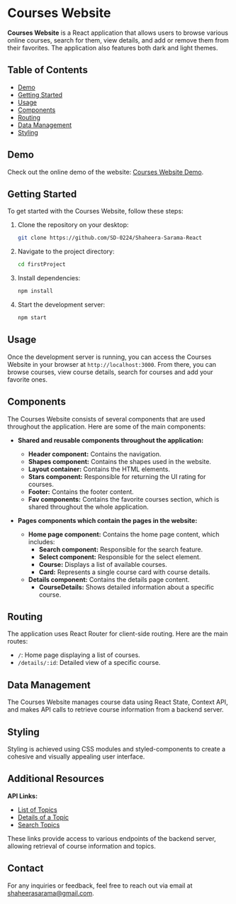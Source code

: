 # Courses Website

**Courses Website** is a React application that allows users to browse various online courses, search for them, view details, and add or remove them from their favorites. The application also features both dark and light themes.

## Table of Contents
- [Demo](#demo)
- [Getting Started](#getting-started)
- [Usage](#usage)
- [Components](#components)
- [Routing](#routing)
- [Data Management](#data-management)
- [Styling](#styling)

## Demo

Check out the online demo of the website: [Courses Website Demo](https://sd-0224.github.io/Shaheera-Sarama-React/).

## Getting Started

To get started with the Courses Website, follow these steps:

1. Clone the repository on your desktop:

    ```bash
    git clone https://github.com/SD-0224/Shaheera-Sarama-React
    ```

2. Navigate to the project directory:

    ```bash
    cd firstProject
    ```

3. Install dependencies:

    ```bash
    npm install
    ```

4. Start the development server:

    ```bash
    npm start
    ```

## Usage

Once the development server is running, you can access the Courses Website in your browser at `http://localhost:3000`. From there, you can browse courses, view course details, search for courses and add your favorite ones. 

## Components

The Courses Website consists of several components that are used throughout the application. Here are some of the main components:

- **Shared and reusable components throughout the application:**
  - **Header component:** Contains the navigation.
  - **Shapes component:** Contains the shapes used in the website.
  - **Layout container:** Contains the HTML elements.
  - **Stars component:** Responsible for returning the UI rating for courses.
  - **Footer:** Contains the footer content.
  - **Fav components:** Contains the favorite courses section, which is shared throughout the whole application.

- **Pages components which contain the pages in the website:**
  - **Home page component:** Contains the home page content, which includes:
    - **Search component:** Responsible for the search feature.
    - **Select component:** Responsible for the select element.
    - **Course:** Displays a list of available courses.
    - **Card:** Represents a single course card with course details.
  - **Details component:** Contains the details page content.
    - **CourseDetails:** Shows detailed information about a specific course.
   
## Routing

The application uses React Router for client-side routing. Here are the main routes:

- `/`: Home page displaying a list of courses.
- `/details/:id`: Detailed view of a specific course.

## Data Management

The Courses Website manages course data using React State, Context API, and makes API calls to retrieve course information from a backend server.

## Styling

Styling is achieved using CSS modules and styled-components to create a cohesive and visually appealing user interface.

## Additional Resources

**API Links:**

- [List of Topics](https://tap-web-1.herokuapp.com/topics/list)
- [Details of a Topic](https://tap-web-1.herokuapp.com/topics/details/1)
- [Search Topics](https://tap-web-1.herokuapp.com/topics/list?phrase=)

These links provide access to various endpoints of the backend server, allowing retrieval of course information and topics.

## Contact

For any inquiries or feedback, feel free to reach out via email at shaheerasarama@gmail.com.


